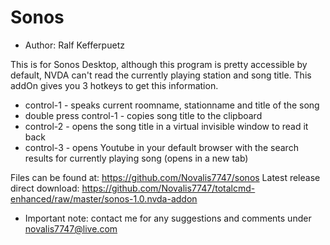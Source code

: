 # Sonos #

* Author: Ralf Kefferpuetz

This is for Sonos Desktop, although this program is pretty accessible by default, NVDA can't read the currently playing station and song title. This addOn gives you 3 hotkeys to get this information. 
- control-1 - speaks current roomname, stationname and title of the song 
- double press control-1 - copies song title to the clipboard 
- control-2 - opens the song title in a virtual invisible window to read it back 
- control-3 - opens Youtube in your default browser with the search results for currently playing song (opens in a new tab)

Files can be found at:
https://github.com/Novalis7747/sonos
Latest release direct download:
https://github.com/Novalis7747/totalcmd-enhanced/raw/master/sonos-1.0.nvda-addon

* Important note: contact me for any suggestions and comments under novalis7747@live.com
